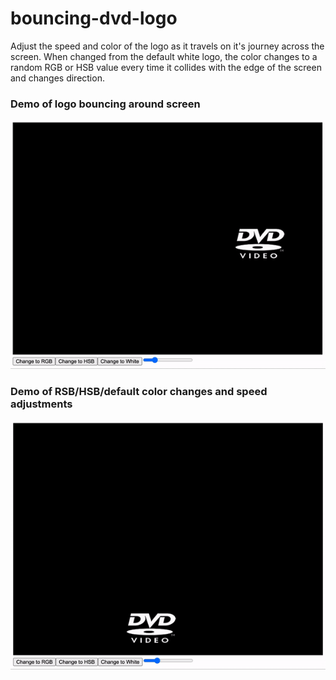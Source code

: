 # bouncing-dvd-logo
Adjust the speed and color of the logo as it travels on it's journey across the screen. 
When changed from the default white logo, the color changes to a random RGB or HSB value every time it collides with the edge of the screen and changes direction.

### Demo of logo bouncing around screen
![Demo1](basic_demo.gif)
### Demo of RSB/HSB/default color changes and speed adjustments
![Demo1](bouncing.gif)
